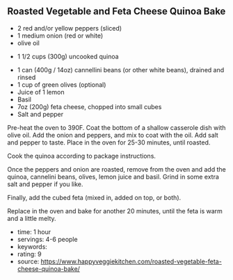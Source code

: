Roasted Vegetable and Feta Cheese Quinoa Bake
-----

- 2 red and/or yellow peppers (sliced)
- 1 medium onion (red or white)
- olive oil
<!-- -->
- 1 1/2 cups (300g) uncooked quinoa
<!-- -->
- 1 can (400g / 14oz) cannellini beans (or other white beans), drained and rinsed
- 1 cup of green olives (optional)
- Juice of 1 lemon
- Basil
- 7oz (200g) feta cheese, chopped into small cubes
- Salt and pepper

Pre-heat the oven to 390F. Coat the bottom of a shallow casserole dish with olive oil. Add the onion and peppers, and mix to coat with the oil. Add salt and pepper to taste. Place in the oven for 25-30 minutes, until roasted.

Cook the quinoa according to package instructions.

Once the peppers and onion are roasted, remove from the oven and add the quinoa, cannelini beans, olives, lemon juice and basil. Grind in some extra salt and pepper if you like.

Finally, add the cubed feta (mixed in, added on top, or both).

Replace in the oven and bake for another 20 minutes, until the feta is warm and a little melty.

- time: 1 hour
- servings: 4-6 people
- keywords:
- rating: 9
- source: https://www.happyveggiekitchen.com/roasted-vegetable-feta-cheese-quinoa-bake/
